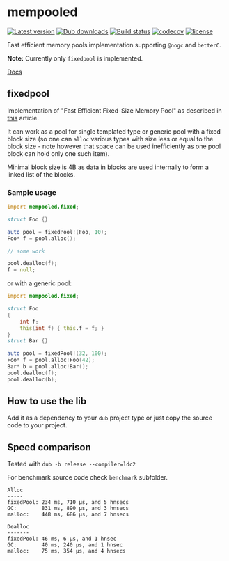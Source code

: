 # mempooled

[![Latest version](https://img.shields.io/dub/v/mempooled.svg)](https://code.dlang.org/packages/mempooled)
[![Dub downloads](https://img.shields.io/dub/dt/mempooled.svg)](http://code.dlang.org/packages/mempooled)
[![Build status](https://img.shields.io/travis/tchaloupka/mempooled/master.svg?logo=travis&label=Travis%20CI)](https://travis-ci.org/tchaloupka/mempooled)
[![codecov](https://codecov.io/gh/tchaloupka/mempooled/branch/master/graph/badge.svg)](https://codecov.io/gh/tchaloupka/mempooled)
[![license](https://img.shields.io/github/license/tchaloupka/mempooled.svg)](https://github.com/tchaloupka/mempooled/blob/master/LICENSE)

Fast efficient memory pools implementation supporting `@nogc` and `betterC`.

**Note:** Currently only `fixedpool` is implemented.

[Docs](https://tchaloupka.github.io/mempooled/mempooled.html)

## fixedpool

Implementation of "Fast Efficient Fixed-Size Memory Pool" as described in [this](http://www.thinkmind.org/download.php?articleid=computation_tools_2012_1_10_80006) article.

It can work as a pool for single templated type or generic pool with a fixed block size (so one can `alloc` various types with size less or equal to the block size - note however that space can be used inefficiently as one pool block can hold only one such item).

Minimal block size is 4B as data in blocks are used internally to form a linked list of the blocks.

### Sample usage

```D
import mempooled.fixed;

struct Foo {}

auto pool = fixedPool!(Foo, 10);
Foo* f = pool.alloc();

// some work

pool.dealloc(f);
f = null;
```

or with a generic pool:

```D
import mempooled.fixed;

struct Foo
{
    int f;
    this(int f) { this.f = f; }
}
struct Bar {}

auto pool = fixedPool!(32, 100);
Foo* f = pool.alloc!Foo(42);
Bar* b = pool.alloc!Bar();
pool.dealloc(f);
pool.dealloc(b);
```

## How to use the lib

Add it as a dependency to your `dub` project type or just copy the source code to your project.

## Speed comparison

Tested with `dub -b release --compiler=ldc2`

For benchmark source code check `benchmark` subfolder.

```
Alloc
-----
fixedPool: 234 ms, 710 μs, and 5 hnsecs
GC:        831 ms, 890 μs, and 3 hnsecs
malloc:    448 ms, 686 μs, and 7 hnsecs

Dealloc
-------
fixedPool: 46 ms, 6 μs, and 1 hnsec
GC:        40 ms, 240 μs, and 1 hnsec
malloc:    75 ms, 354 μs, and 4 hnsecs
```
